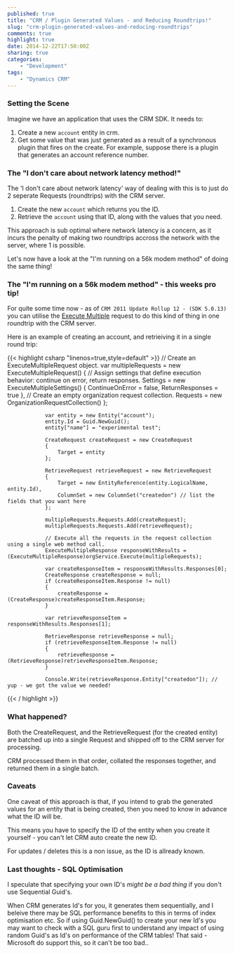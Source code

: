 ```yaml
---
published: true
title: "CRM / Plugin Generated Values - and Reducing Roundtrips!"
slug: "crm-plugin-generated-values-and-reducing-roundtrips"
comments: true
highlight: true
date: 2014-12-22T17:50:00Z
sharing: true
categories: 
    - "Development"
tags: 
    - "Dynamics CRM"    
---
```


### Setting the Scene
Imagine we have an application that uses the CRM SDK. It needs to:

1. Create a new `account` entity in crm.
2. Get some value that was just generated as a result of a synchronous plugin that fires on the create. For example, suppose there is a plugin that generates an account reference number.

### The "I don't care about network latency method!"
The 'I don't care about network latency' way of dealing with this is to just do 2 seperate Requests (roundtrips) with the CRM server.

1. Create the new `account` which returns you the ID.
2. Retrieve the `account` using that ID, along with the values that you need.

This approach is sub optimal where network latency is a concern, as it incurs the penalty of making two roundtrips accross the network with the server, where 1 is possible.

Let's now have a look at the "I'm running on a 56k modem method" of doing the same thing!
<!--more-->

### The "I'm running on a 56k modem method" - this weeks pro tip!
For quite some time now - as of `CRM 2011 Update Rollup 12 - (SDK 5.0.13)` you can utilise the [Execute Multiple](http://msdn.microsoft.com/en-gb/library/jj863604.aspx) request to do this kind of thing in one roundtrip with the CRM server.

Here is an example of creating an account, and retrieiving it in a single round trip:

{{< highlight csharp "linenos=true,style=default" >}}
 				 // Create an ExecuteMultipleRequest object.
                var multipleRequests = new ExecuteMultipleRequest()
                {
                    // Assign settings that define execution behavior: continue on error, return responses. 
                    Settings = new ExecuteMultipleSettings()
                    {
                        ContinueOnError = false,
                        ReturnResponses = true
                    },
                    // Create an empty organization request collection.
                    Requests = new OrganizationRequestCollection()
                };

                var entity = new Entity("account");
                entity.Id = Guid.NewGuid();
                entity["name"] = "experimental test";

                CreateRequest createRequest = new CreateRequest
                {
                    Target = entity
                };

                RetrieveRequest retrieveRequest = new RetrieveRequest
                {
                    Target = new EntityReference(entity.LogicalName, entity.Id),
                    ColumnSet = new ColumnSet("createdon") // list the fields that you want here
                };

                multipleRequests.Requests.Add(createRequest);
                multipleRequests.Requests.Add(retrieveRequest);

                // Execute all the requests in the request collection using a single web method call.
                ExecuteMultipleResponse responseWithResults = (ExecuteMultipleResponse)orgService.Execute(multipleRequests);
                             
                var createResponseItem = responseWithResults.Responses[0];
                CreateResponse createResponse = null;
                if (createResponseItem.Response != null)
                {
                    createResponse = (CreateResponse)createResponseItem.Response;
                }

                var retrieveResponseItem = responseWithResults.Responses[1];

                RetrieveResponse retrieveResponse = null;
                if (retrieveResponseItem.Response != null)
                {
                    retrieveResponse = (RetrieveResponse)retrieveResponseItem.Response;
                }

                Console.Write(retrieveResponse.Entity["createdon"]); // yup - we got the value we needed!

{{< / highlight >}}

### What happened?
Both the CreateRequest, and the RetrieveRequest (for the created entity) are batched up into a single Request and shipped off to the CRM server for processing.

CRM processed them in that order, collated the responses together, and returned them in a single batch.

### Caveats
One caveat of this approach is that, if you intend to grab the generated values for an entity that is being created, then you need to know in advance what the ID will be.

This means you have to specify the ID of the entity when you create it yourself - you can't let CRM auto create the new ID. 

For updates / deletes this is a non issue, as the ID is allready known.

### Last thoughts - SQL Optimisation
I speculate that specifying your own ID's _might be a bad thing_ if you don't use Sequential Guid's.

When CRM generates Id's for you, it generates them sequentially, and I beleive there may be SQL performance benefits to this in terms of index optimisation etc. So if using Guid.NewGuid() to create your new Id's you may want to check with a SQL guru first to understand any impact of using random Guid's as Id's on performance of the CRM tables! That said - Microsoft do support this, so it can't be too bad..